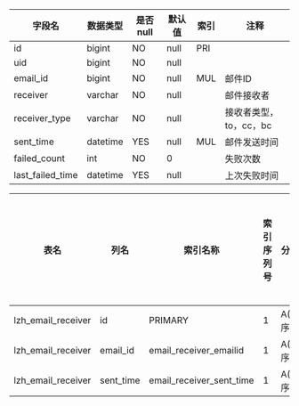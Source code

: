 |字段名|数据类型|是否null|默认值|索引|注释|
|------|--------|--------|------|----|----|
|id|bigint|NO|null|PRI||
|uid|bigint|NO|null|||
|email_id|bigint|NO|null|MUL|邮件ID|
|receiver|varchar|NO|null||邮件接收者|
|receiver_type|varchar|NO|null||接收者类型，to，cc，bc|
|sent_time|datetime|YES|null|MUL|邮件发送时间|
|failed_count|int|NO|0||失败次数|
|last_failed_time|datetime|YES|null||上次失败时间|



|表名|列名|索引名称|索引序列号|分序|索引长度|压缩方式|是否null|是否重复|唯一值数目估计值|索引方法|列中描述索引信息|索引注释|
|----|----|--------|----------|----|--------|--------|--------|--------|----------------|--------|----------------|--------|
|lzh_email_receiver|id|PRIMARY|1|A(升序)|null|null||NO|643319|BTREE|||
|lzh_email_receiver|email_id|email_receiver_emailid|1|A(升序)|null|null||YES|128663|BTREE|||
|lzh_email_receiver|sent_time|email_receiver_sent_time|1|A(升序)|null|null|YES|YES|2|BTREE|||
